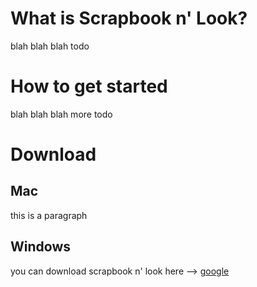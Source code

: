 # What is Scrapbook n' Look?

blah blah blah todo

# How to get started

blah blah blah more todo

# Download
## Mac
this is a paragraph

## Windows


you can download scrapbook n' look here --> [google](https://www.google.com)


